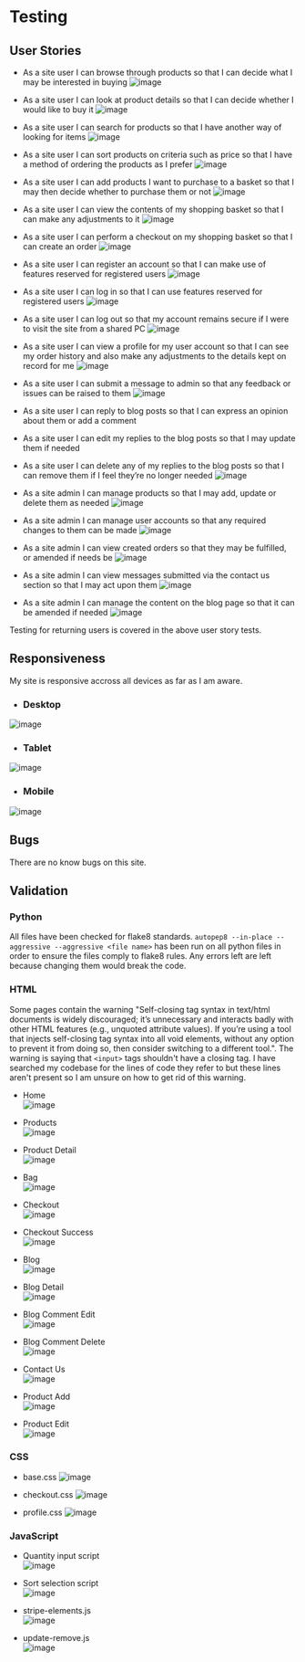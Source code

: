 # Testing

## User Stories 

* As a site user I can browse through products so that I can decide what I may be interested in buying
![image](media/readme_screenshots/products.png)

* As a site user I can look at product details so that I can decide whether I would like to buy it
![image](media/readme_screenshots/product_detail.png)

* As a site user I can search for products so that I have another way of looking for items
![image](media/readme_screenshots/header.png)

* As a site user I can sort products on criteria such as price so that I have a method of ordering the products as I prefer
![image](media/readme_screenshots/sort_price.png)

* As a site user I can add products I want to purchase to a basket so that I may then decide whether to purchase them or not
![image](media/readme_screenshots/added_to_bag.png)

* As a site user I can view the contents of my shopping basket so that I can make any adjustments to it
![image](media/readme_screenshots/shopping_bag.png)

* As a site user I can perform a checkout on my shopping basket so that I can create an order
![image](media/readme_screenshots/checkout.png)

* As a site user I can register an account so that I can make use of features reserved for registered users
![image](media/readme_screenshots/signup.png)

* As a site user I can log in so that I can use features reserved for registered users
![image](media/readme_screenshots/signin.png)

* As a site user I can log out so that my account remains secure if I were to visit the site from a shared PC
![image](media/readme_screenshots/signout.png)

* As a site user I can view a profile for my user account so that I can see my order history and also make any adjustments to the details kept on record for me
![image](media/readme_screenshots/profile.png)

* As a site user I can submit a message to admin so that any feedback or issues can be raised to them
![image](media/readme_screenshots/contact_us.png)

* As a site user I can reply to blog posts so that I can express an opinion about them or add a comment
* As a site user I can edit my replies to the blog posts so that I may update them if needed
* As a site user I can delete any of my replies to the blog posts so that I can remove them if I feel they’re no longer needed
![image](media/readme_screenshots/blog_comment.png)

* As a site admin I can manage products so that I may add, update or delete them as needed
![image](media/readme_screenshots/admin_edit_products.png)

* As a site admin I can manage user accounts so that any required changes to them can be made
![image](media/readme_screenshots/user_accounts.png)

* As a site admin I can view created orders so that they may be fulfilled, or amended if needs be
![image](media/readme_screenshots/admin_orders.png)

* As a site admin I can view messages submitted via the contact us section so that I may act upon them
![image](media/readme_screenshots/admin_view_messages.png)

* As a site admin I can manage the content on the blog page so that it can be amended if needed
![image](media/readme_screenshots/admin_blog.png)

Testing for returning users is covered in the above user story tests.

## Responsiveness

My site is responsive accross all devices as far as I am aware.

- ### Desktop

![image](media/testing_screenshots/desktop_responsive.jpg)

- ### Tablet

![image](media/testing_screenshots/ipad_responsive.png)

- ### Mobile

![image](media/testing_screenshots/iphone_responsive.png)

## Bugs

There are no know bugs on this site.

## Validation

### Python

All files have been checked for flake8 standards. `autopep8 --in-place --aggressive --aggressive <file name>` has been run on all python files in order to ensure the files comply to flake8 rules. Any errors left are left because changing them would break the code.

### HTML

Some pages contain the warning "Self-closing tag syntax in text/html documents is widely discouraged; it’s unnecessary and interacts badly with other HTML features (e.g., unquoted attribute values). If you’re using a tool that injects self-closing tag syntax into all void elements, without any option to prevent it from doing so, then consider switching to a different tool.". The warning is saying that `<input>` tags shouldn't have a closing tag. I have searched my codebase for the lines of code they refer to but these lines aren't present so I am unsure on how to get rid of this warning.

* Home <br>
![image](media/testing_screenshots/home_html_val.png)

* Products <br>
![image](media/testing_screenshots/products_html_val.png)

* Product Detail <br>
![image](media/testing_screenshots/product_detail_html_val.png)

* Bag <br>
![image](media/testing_screenshots/bag_html_val.png)

* Checkout <br>
![image](media/testing_screenshots/checkout_html_val.png)

* Checkout Success <br>
![image](media/testing_screenshots/checkout_success_html_val.png)

* Blog <br>
![image](media/testing_screenshots/blog_html_val.png)

* Blog Detail <br>
![image](media/testing_screenshots/blog_detail_html_val.png)

* Blog Comment Edit <br>
![image](media/testing_screenshots/blog_edit_html_val.png)

* Blog Comment Delete <br>
![image](media/testing_screenshots/blog_comment_delete_html_val.png)

* Contact Us <br>
![image](media/testing_screenshots/contact_html_val.png)

* Product Add <br>
![image](media/testing_screenshots/product_add_html_val.png)

* Product Edit <br>
![image](media/testing_screenshots/product_edit_html_val.png)

### CSS

* base.css
![image](media/testing_screenshots/base_css_val.png)

* checkout.css
![image](media/testing_screenshots/checkout_css_val.png)

* profile.css
![image](media/testing_screenshots/profile_css_val.png)

### JavaScript

* Quantity input script <br>
![image](media/testing_screenshots/quantity_input_js_val.png)

* Sort selection script <br>
![image](media/testing_screenshots/)

* stripe-elements.js <br>
![image](media/testing_screenshots/stripe_element_js_val.png)

* update-remove.js <br>
![image](media/testing_screenshots/base_html_script.png)
